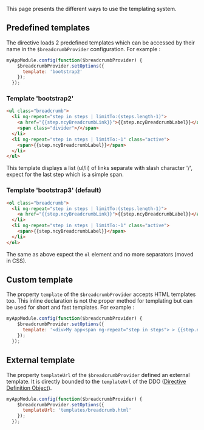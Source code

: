 This page presents the different ways to use the templating system.

## Predefined templates
The directive loads 2 predefined templates which can be accessed by their name in the `$breadcrumbProvider` configuration. For example :
```js
myAppModule.config(function($breadcrumbProvider) {
    $breadcrumbProvider.setOptions({
      template: 'bootstrap2'
    });
  });
```
### Template 'bootstrap2'
```html
<ul class="breadcrumb">
  <li ng-repeat="step in steps | limitTo:(steps.length-1)">
    <a href="{{step.ncyBreadcrumbLink}}">{{step.ncyBreadcrumbLabel}}</a> 
    <span class="divider">/</span>
  </li>
  <li ng-repeat="step in steps | limitTo:-1" class="active">
    <span>{{step.ncyBreadcrumbLabel}}</span>
  </li>
</ul>
```
This template displays a list (ul/li) of links separate with slash character '/', expect for the last step which is a simple span.
### Template 'bootstrap3' (default)
```html
<ol class="breadcrumb">
  <li ng-repeat="step in steps | limitTo:(steps.length-1)">
    <a href="{{step.ncyBreadcrumbLink}}">{{step.ncyBreadcrumbLabel}}</a>
  </li>
  <li ng-repeat="step in steps | limitTo:-1" class="active">
    <span>{{step.ncyBreadcrumbLabel}}</span>
  </li>
</ol>
```
The same as above expect the `ol` element and no more separators (moved in CSS).

## Custom template
The property `template` of the `$breadcrumbProvider` accepts HTML templates too. This inline declaration is not the proper method for templating but can be used for short and fast templates. For example :
```js
myAppModule.config(function($breadcrumbProvider) {
    $breadcrumbProvider.setOptions({
      template: '<div>My app<span ng-repeat="step in steps"> > {{step.ncyBreadcrumbLabel}}</span></div>'
    });
  });
```

## External template
The property `templateUrl` of the `$breadcrumbProvider` defined an external template. It is directly bounded to the `templateUrl` of the DDO ([Directive Definition Object](http://docs.angularjs.org/api/ng/service/$compile)).
```js
myAppModule.config(function($breadcrumbProvider) {
    $breadcrumbProvider.setOptions({
      templateUrl: 'templates/breadcrumb.html'
    });
  });
```

